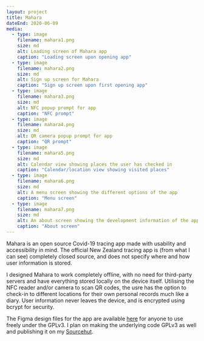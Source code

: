 ```yaml
---
layout: project
title: Mahara
dateEnd: 2020-06-09
media:
  - type: image
    filename: mahara1.png
    size: md
    alt: Loading screen of Mahara app
    caption: "Loading screen upon opening app"
  - type: image
    filename: mahara2.png
    size: md
    alt: Sign up screen for Mahara
    caption: "Sign up screen upon first opening app"
  - type: image
    filename: mahara3.png
    size: md
    alt: NFC popup prompt for app
    caption: "NFC prompt"
  - type: image
    filename: mahara4.png
    size: md
    alt: QR camera popup prompt for app
    caption: "QR prompt"
  - type: image
    filename: mahara5.png
    size: md
    alt: Calendar view showing places the user has checked in
    caption: "Calendar/location view showing visited places"
  - type: image
    filename: mahara6.png
    size: md
    alt: A menu screen showing the different options of the app
    caption: "Menu screen"
  - type: image
    filename: mahara7.png
    size: md
    alt: An about screen showing the development information of the app
    caption: "About screen"
---
```


Mahara is an open source Covid-19 tracing app made with usability and accessibility in mind. The official New Zealand tracing app is (from what I can see) completely closed source, and does not specify where and how user information is stored.

I designed Mahara to work completely offline, with no need for third-party servers and have everything stored locally on the device itself. Utilising the NFC reader and/or camera to scan QR codes, the usre has the option to check-in to different locations for their own personal records much like a diary. User information never leaves the device, and is encrypted using bcrypt for security.

The Figma design files for the app are available [here](https://www.figma.com/file/8m96vxIvYGm64HggWPLauK/Mahara-concept-tracing-app?node-id=0%3A1) for anyone to use freely under the GPLv3. I plan on making the underlying code GPLv3 as well and publishing it on my [Sourcehut](https://git.sr.ht/%7Etomupom/).

